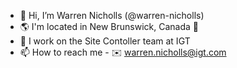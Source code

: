 - 👋 Hi, I’m Warren Nicholls (@warren-nicholls)
- 🌎 I'm located in New Brunswick, Canada 🍁
- 🔨 I work on the Site Contoller team at IGT
- 📫 How to reach me - ✉️ warren.nicholls@igt.com


<!---
warren-nicholls/warren-nicholls is a ✨ special ✨ repository because its `README.md` (this file) appears on your GitHub profile.
You can click the Preview link to take a look at your changes.
--->
